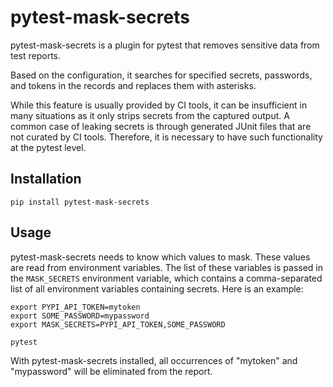 # pytest-mask-secrets

pytest-mask-secrets is a plugin for pytest that removes sensitive data from
test reports.

Based on the configuration, it searches for specified secrets, passwords, and
tokens in the records and replaces them with asterisks.

While this feature is usually provided by CI tools, it can be insufficient in
many situations as it only strips secrets from the captured output. A common
case of leaking secrets is through generated JUnit files that are not curated
by CI tools. Therefore, it is necessary to have such functionality at the
pytest level.

## Installation

```
pip install pytest-mask-secrets
```

## Usage

pytest-mask-secrets needs to know which values to mask. These values are read
from environment variables. The list of these variables is passed in the
`MASK_SECRETS` environment variable, which contains a comma-separated list of
all environment variables containing secrets. Here is an example:

```
export PYPI_API_TOKEN=mytoken
export SOME_PASSWORD=mypassword
export MASK_SECRETS=PYPI_API_TOKEN,SOME_PASSWORD

pytest
```

With pytest-mask-secrets installed, all occurrences of "mytoken" and
"mypassword" will be eliminated from the report.
